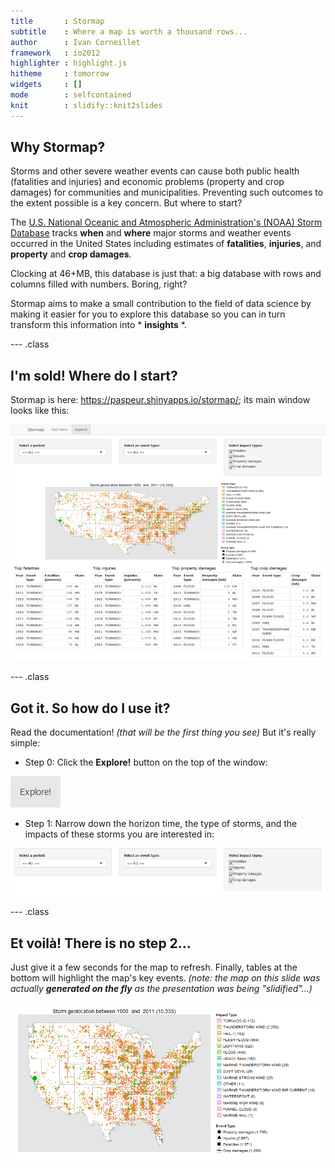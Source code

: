 ```yaml
---
title       : Stormap
subtitle    : Where a map is worth a thousand rows...
author      : Ivan Corneillet
framework   : io2012
highlighter : highlight.js
hitheme     : tomorrow
widgets     : []
mode        : selfcontained
knit        : slidify::knit2slides
---
```


## Why Stormap?

Storms and other severe weather events can cause both public health (fatalities and injuries) and economic problems (property and crop damages) for communities and municipalities.  Preventing such outcomes to the extent possible is a key concern.  But where to start?

The [U.S. National Oceanic and Atmospheric Administration's (NOAA) Storm Database](https://d396qusza40orc.cloudfront.net/repdata%2Fdata%2FStormData.csv.bz2) tracks **when** and **where** major storms and weather events occurred in the United States including estimates of **fatalities**, **injuries**, and **property** and **crop damages**.

Clocking at 46+MB, this database is just that: a big database with rows and columns filled with numbers.  Boring, right?

Stormap aims to make a small contribution to the field of data science by making it easier for you to explore this database so you can in turn transform this information into * **insights** *.

--- .class

## I'm sold!  Where do I start?

Stormap is here: https://paspeur.shinyapps.io/stormap/; its main window looks like this:

![Stormap Screenshot](assets/img/stormap.png)

--- .class

## Got it.  So how do I use it?

Read the documentation! *(that will be the first thing you see)*  But it's really simple:

* Step 0: Click the **Explore!** button on the top of the window:

![Explore!](assets/img/explore.png)

* Step 1: Narrow down the horizon time, the type of storms, and the impacts of these storms you are interested in:

![Input Section](assets/img/input.png)

--- .class

## Et voil&agrave;!  There is no step 2...

Just give it a few seconds for the map to refresh.  Finally, tables at the bottom will highlight the map's key events.  *(note: the map on this slide was actually __generated on the fly__ as the presentation was being "slidified"...)*

![plot of chunk map](assets/fig/map-1.png) 


